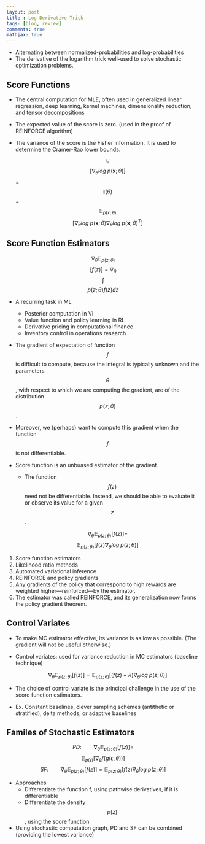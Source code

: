 ```yaml
---
layout: post
title : Log Derivative Trick
tags: [blog, review]
comments: true
mathjax: true
---
```


- Alternating between normalized-probabilities and log-probabilities
- The derivative of the logarithm trick well-used to solve stochastic optimization problems.

## Score Functions

- The central computation for MLE, often used in generalized linear regression, deep learning, kernel machines, dimensionality reduction, and tensor decompositions
- The expected value of the score is zero. (used in the proof of REINFORCE algorithm)
- The variance of the score is the Fisher information. It is used to determine the Cramer-Rao lower bounds.


  $$\mathbb{V}$$$$[\nabla_\theta log\; p(\textbf{x};\theta)]$$ = $$\mathbb{I}(\theta)$$ = $$\mathbb{E}_{p(x;\theta)}$$$$[\nabla_\theta log\; p(\textbf{x};\theta)\nabla_\theta log\; p(\textbf{x};\theta)^T]$$

## Score Function Estimators


  $$\nabla_\theta\mathbb{E}_{p(z;\theta)}$$$$[f(z)] = \nabla_\theta$$$$\int$$$$p(z;\theta)f(z)dz$$


- A recurring task in ML
  - Posterior computation in VI
  - Value function and policy learning in RL
  - Derivative pricing in computational finance
  - Inventory control in operations research
- The gradient of expectation of function $$f$$ is difficult to compute, because the integral is typically unknown and the parameters $$\theta$$, with respect to which we are computing the gradient, are of the distribution $$p(z;\theta)$$.
- Moreover, we (perhaps) want to compute this gradient when the function $$f$$ is not differentiable.
- Score function is an unbuased estimator of the gradient.
  - The function $$f(z)$$ need not be differentiable. Instead, we should be able to evaluate it or observe its value for a given $$z$$.


  $$\nabla_\theta\mathbb{E}_{p(z;\theta)}[f(z)] =$$ $$\mathbb{E}_{p(z;\theta)}[f(z)\nabla_\theta log\; p(z;\theta)]$$


1. Score function estimators
2. Likelihood ratio methods
3. Automated variational inference
4. REINFORCE and policy gradients
  1. Any gradients of the policy that correspond to high rewards are weighted higher—reinforced—by the estimator.
  2. The estimator was called REINFORCE, and its generalization now forms the policy gradient theorem.

## Control Variates

- To make MC estimator effective, its variance is as low as possible. 
  (The gradient will not be useful otherwise.)
- Control variates: used for variance reduction in MC estimators (baseline technique)


  $$\nabla_\theta\mathbb{E}_{p(z;\theta)}[f(z)] = \mathbb{E}_{p(z;\theta)}[(f(z)-\lambda)\nabla_\theta log\; p(z;\theta)]$$


- The choice of control variate is the principal challenge in the use of the score function estimators.
- Ex. Constant baselines, clever sampling schemes (antithetic or stratified), delta methods, or adaptive baselines

## Familes of Stochastic Estimators

$$PD:\qquad \nabla_\theta\mathbb{E}_{p(z;\theta)}[f(z)] =$$ $$\mathbb{E}_{p(\epsilon)}[\nabla_\theta f(g(\epsilon,\theta))]$$
$$SF:\qquad\nabla_\theta\mathbb{E}_{p(z;\theta)}[f(z)] = \mathbb{E}_{p(z;\theta)}[f(z)\nabla_\theta log\;p(z;\theta)]$$


- Approaches
  - Differentiate the function f, using pathwise derivatives, if it is differentiable
  - Differentiate the density $$p(z)$$, using the score function
- Using stochastic computation graph, PD and SF can be combined (providing the lowest variance)

